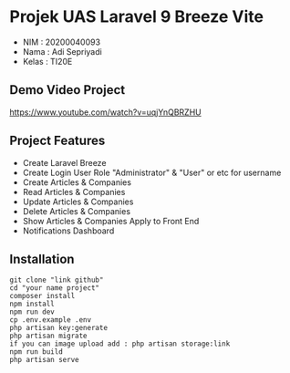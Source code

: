 # Projek UAS Laravel 9 Breeze Vite 

-   NIM : 20200040093
-   Nama : Adi Sepriyadi
-   Kelas : TI20E

## Demo Video Project
https://www.youtube.com/watch?v=uqjYnQBRZHU


## Project Features

-   Create Laravel Breeze
-   Create Login User Role "Administrator" & "User" or etc for username
-   Create Articles & Companies
-   Read Articles & Companies
-   Update Articles & Companies
-   Delete Articles & Companies
-   Show Articles & Companies Apply to Front End
-   Notifications Dashboard 

## Installation

```
git clone "link github" 
cd "your name project"
composer install
npm install 
npm run dev
cp .env.example .env
php artisan key:generate
php artisan migrate
if you can image upload add : php artisan storage:link
npm run build 
php artisan serve
```
